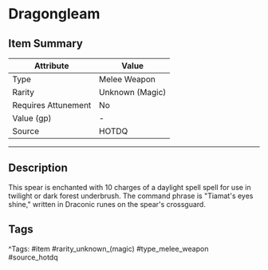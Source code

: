 # Dragongleam

## Item Summary

| Attribute            | Value                        |
|----------------------|------------------------------|
| Type                 | Melee Weapon |
| Rarity               | Unknown (Magic)             |
| Requires Attunement  | No                |
| Value (gp)           | -    |
| Source               | HOTDQ |

---

## Description

This spear is enchanted with 10 charges of a daylight spell spell for use in twilight or dark forest underbrush. The command phrase is "Tiamat's eyes shine," written in Draconic runes on the spear's crossguard.

## Tags

^Tags: #item #rarity_unknown_(magic) #type_melee_weapon #source_hotdq